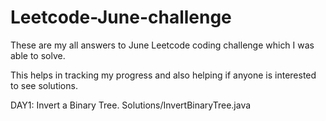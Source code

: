 # Leetcode-June-challenge

These are my all answers to June Leetcode coding challenge which I was able to solve.

This helps in tracking my progress and also helping if anyone is interested to see solutions.

DAY1:
Invert a Binary Tree.
Solutions/InvertBinaryTree.java
